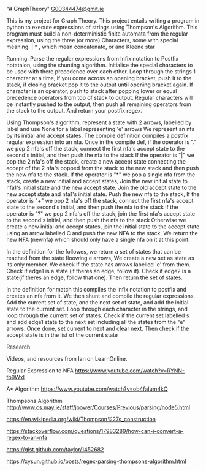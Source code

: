 "# GraphTheory" 
G00344474@gmit.ie

This is my project for Graph Theory.
This project entails writing a program in python to execute expressions of strings using Thompson's Algorithm.
This program must build a non-deterministic finite automata from the regular expression, using the three (or more) Characters, some with special meaning. | * , which mean concatenate, or and Kleene star

Running:
Parse the regular expressions from Infix notation to Postfix notataion, using the shunting algorithm.
Initialise the special characters to be used with there precedence over each other.
Loop through the strings 1 character at a time, if you come across an opening bracket, push it to the stack, if closing bracket pop it to the output until opening bracket again.
If character is an operator, push to stack after popping lower or equal precedence operators from top of stack to output. Regular characters will be instantly pushed to the output, then push all remaining operators from the stack to the output. And return your postfix regex.

Using Thompson's algorithm, represent a state with 2 arrows, labelled by label and use None for a label representing 'e' arrows
We represent an nfa by its initial and accept states. The compile definition compiles a postfix regular expression into an nfa. Once in the compile def, if the operator is "." we pop 2 nfa's off the stack, connect the first nfa's accept state to the second's initial, and then push the nfa to the stack
If the operator is "|" we pop the 2 nfa's off the stack, create a new accept state connecting the accept of the 2 nfa's popped from the stack to the new stack and then push the new nfa to the stack.
If the operator is "*" we pop a single nfa from the stack, create a new initial and accept states, Join the new initial state to nfa1's initial state and the new accept state. Join the old accept state to the new accept state and nfa1's initial state. Push the new nfa to the stack, 
If the operator is "+" we pop 2 nfa's off the stack, connect the first nfa's accept state to the second's initial, and then push the nfa to the stack
if the operator is "?" we pop 2 nfa's off the stack, join the first nfa's accept state to the second's initial, and then push the nfa to the stack
Otherwise we create a new initial and accept states, join the initial state to the accept state using an arrow labelled C and push the new NFA to the stack.
We return the new NFA (newnfa) which should only have a single nfa on it at this point.

In the definition for the followes, we return a set of states that can be reached from the state floowing e arrows,
We create a new set as state as its only member. We check if the state has arrows labelled 'e' from them. Check if edge1 is a state (if theres an edge, follow it). Check if edge2 is a state(if theres an edge, follow that one). Then return the set of states.

In the definition for match this compiles the infix notation to postfix and creates an nfa from it. We then shunt and compile the regular expressions. Add the current set of state, and the next set of state, and add the initial state to the current set.
Loop through each character in the strings, and loop through the current set of states. Check if the current set labelled s and add edge1 state to the next set including all the states from the "e" arrows. Once done, set current to next and clear next.
Then check if the accept state is in the list of the current state



Research

Videos, and resources from Ian on LearnOnline.

Regular Expression to NFA
https://www.youtube.com/watch?v=RYNN-tb9WxI

A* Algorithm
https://www.youtube.com/watch?v=ob4faIum4kQ

Thompsons Algorithm
http://www.cs.may.ie/staff/jpower/Courses/Previous/parsing/node5.html

https://en.wikipedia.org/wiki/Thompson%27s_construction

https://stackoverflow.com/questions/17983289/how-can-i-convert-a-regex-to-an-nfa

https://gist.github.com/taylor/1452682

https://xysun.github.io/posts/regex-parsing-thompsons-algorithm.html
